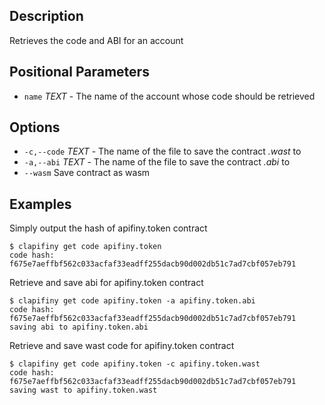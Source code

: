 ## Description
Retrieves the code and ABI for an account

## Positional Parameters
- `name` _TEXT_ - The name of the account whose code should be retrieved
## Options
- `-c,--code` _TEXT_ - The name of the file to save the contract _.wast_ to
- `-a,--abi` _TEXT_ - The name of the file to save the contract _.abi_ to
- `--wasm` Save contract as wasm
## Examples
Simply output the hash of apifiny.token contract

```shell
$ clapifiny get code apifiny.token
code hash: f675e7aeffbf562c033acfaf33eadff255dacb90d002db51c7ad7cbf057eb791
```
Retrieve and save abi for apifiny.token contract

```shell
$ clapifiny get code apifiny.token -a apifiny.token.abi
code hash: f675e7aeffbf562c033acfaf33eadff255dacb90d002db51c7ad7cbf057eb791
saving abi to apifiny.token.abi
```
Retrieve and save wast code for apifiny.token contract

```shell
$ clapifiny get code apifiny.token -c apifiny.token.wast
code hash: f675e7aeffbf562c033acfaf33eadff255dacb90d002db51c7ad7cbf057eb791
saving wast to apifiny.token.wast
```
